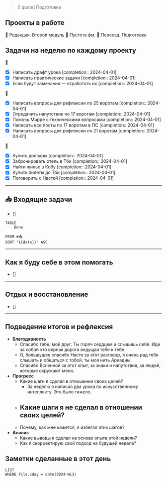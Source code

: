 > [! quote] Подготовка
> 
## Проекты в работе
🔴 Редакция. Второй модуль
🔴 Пустота фм. 
🔴 Переезд. Подготовка

## Задачи на неделю по каждому проекту
🔴
- [x] Написать драфт урока  [completion:: 2024-04-01]
- [x] Написать практические задачи  [completion:: 2024-04-01]
- [x] Если будут замечания — отработать их  [completion:: 2024-04-01]

🔴
- [x] Написать вопросы для рефлексии по 25 воротам  [completion:: 2024-04-01]
- [x] Отредачить напутствие по 17 воротам  [completion:: 2024-04-01]
- [x] Помочь Мирре с техническими вопросами  [completion:: 2024-04-01]
- [x] Написать все посты по 17 воротам в ПС  [completion:: 2024-04-01]
- [x] Написать вопросы для рефлексии по 21 воротам  [completion:: 2024-04-01]

🔴
- [x] Купить доллары  [completion:: 2024-04-01]
- [x] Забронировать отель в Тби  [completion:: 2024-04-01]
- [x] Найти жилье в Кобу  [completion:: 2024-04-01]
- [x] Купить билеты до Тби  [completion:: 2024-04-01]
- [x] Поговорить с Настей  [completion:: 2024-04-01]
---
## 📥 Входящие задачи
- [] 



```dataview
TABLE
	Done
	
FROM #📥
SORT "{{date}}" ASC
```
---
## Как я буду себе в этом помогать
- [] 


---
## Отдых и восстановление
- [] 


---
## Подведение итогов и рефлексия
- **Благодарность**
	- Спасибо тебе, мой друг. Ты горяч сердцем и слышишь себя. Иди за собой это верная дорога ведущая тебе к тебе.
	- О, большущее спасибо Насте за этот разговор, я очень рад тебя слышать и общаться с тобой, ты моя нить Ариадны. 
	- Спасибо Всленной за этот опыт, за знаки и напутствия, за людей, которые окружают меня.
- **Прогресс**
	- Какие шаги я сделал в отношении своих целей?
		- За неделю я написал два урока по искусственному интеллекту. Это было тяжело.
	- Какие шаги я не сделал в отношении своих целей?
		- 
	- Почему, как мне кажется, я избегал этих шагов?
- **Анализ**
	- Какие выводы я сделал на основе опыта этой недели?
	- Как я скорректирую свой подход на будущей неделе?


## Заметки сделанные в этот день
```dataview
LIST
WHERE file.cday = date(2024-W13)
```
